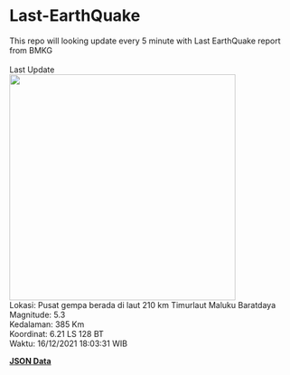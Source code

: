 # Last-EarthQuake
This repo will looking update every 5 minute with Last EarthQuake report from BMKG
<br>
<br>
Last Update
<br>
<img src="https://ews.bmkg.go.id/TEWS/data/20211216180331.mmi.jpg" width="400"/>
<br>
Lokasi: Pusat gempa berada di laut 210 km Timurlaut Maluku Baratdaya <br>
Magnitude: 5.3 <br>
Kedalaman: 385 Km <br>
Koordinat: 6.21 LS 128 BT <br>
Waktu: 16/12/2021 18:03:31 WIB <br>

<a href="./data/data.json">**JSON Data**</a>
